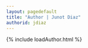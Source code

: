 ```yaml
---
layout: pagedefault
title: "Author | Junot Diaz"
authorid: jdiaz
---
```

{% include loadAuthor.html %}
